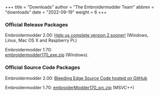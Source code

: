 +++
title = "Downloads"
author = "The Embroidermodder Team"
abbrev = "downloads"
date = "2022-09-19"
weight = 6
+++

### Official Release Packages

Embroidermodder 2.00: [Help us complete version 2 sooner!](https://opencollective.com/embroidermodder) (Windows, Linux, Mac OS X and Raspberry Pi.)

Embroidermodder 1.70:<br/>
[embroidermodder170_exe.zip](http://sourceforge.net/projects/embroidermodder/files/embroidermodder170/embroidermodder170_exe.zip/download) (Windows).

### Official Source Code Packages

Embroidermodder 2.00: [Bleeding Edge Source Code hosted on GitHub](https://github.com/Embroidermodder/Embroidermodder)

<!-- TODO: uncomment this for official releases
<a href="http://sourceforge.net/projects/embroidermodder/files/embroidermodder200/embroidermodder200_alpha_src.zip/download">embroidermodder200_alpha_src.zip</a> coming soon... (Qt, Cross-Platform)
-->

Embroidermodder 1.70: [embroiderModder170_src.zip](http://sourceforge.net/projects/embroidermodder/files/embroidermodder170/embroiderModder170_src.zip/download) (MSVC++)
